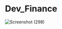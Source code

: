 # Dev_Finance

![Screenshot (298)](https://user-images.githubusercontent.com/83846852/150270754-de02281e-6c52-403a-ba8f-990d832dadbf.png)
